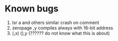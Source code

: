 # Known bugs

1. lsr a and others similar crash on comment
2. zeropage ,y compiles always with 16-bit address
3. (,x) (),y  (?????? do not know what this is about)

